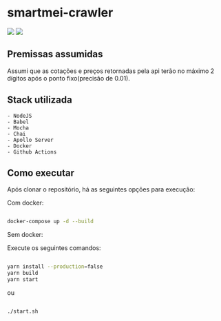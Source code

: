 # smartmei-crawler
![](https://github.com/mihazs/smartmei-crawler/workflows/Test/badge.svg)
![](https://github.com/mihazs/smartmei-crawler/workflows/Build/badge.svg)
## Premissas assumidas

Assumi que as cotações e preços retornadas pela api terão no máximo 2 dígitos após o ponto fixo(precisão de 0.01).

## Stack utilizada
    - NodeJS
    - Babel
    - Mocha
    - Chai
    - Apollo Server
    - Docker
    - Github Actions

## Como executar
Após clonar o repositório, há as seguintes opções para execução:

Com docker:

```bash

docker-compose up -d --build

```

Sem docker:

Execute os seguintes comandos:

```bash

yarn install --production=false
yarn build
yarn start

```
ou

```bash

./start.sh

```